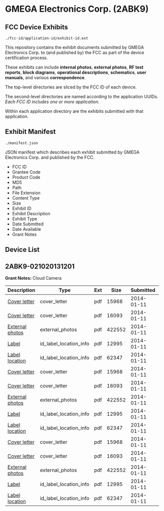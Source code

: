# GMEGA Electronics Corp. (2ABK9)
## FCC Device Exhibits

```
./fcc-id/application-id/exhibit-id.ext
```

This repository contains the exhibit documents submitted by GMEGA Electronics Corp. to (and published by) the FCC as part of the device certification process.

These exhibits can include **internal photos**, **external photos**, **RF test reports**, **block diagrams**, **operational descriptions**, **schematics**, **user manuals**, and various **correspondence**.

The top-level directories are sliced by the FCC ID of each device.

The second-level directories are named according to the application UUIDs. *Each FCC ID includes one or more application.*

Within each application directory are the exhibits submitted with that application. 

## Exhibit Manifest

```
./manifest.json
```

JSON manifest which describes each exhibit submitted by GMEGA Electronics Corp. and published by the FCC.

- FCC ID
- Grantee Code
- Product Code
- MD5
- Path
- File Extension
- Content Type
- Size
- Exhibit ID
- Exhibit Description
- Exhibit Type
- Date Submitted
- Date Available
- Grant Notes

## Device List
## 2ABK9-021020131201
**Grant Notes:** Cloud Camera

| Description | Type | Ext | Size | Submitted | Available |
| ----------- | ---- | --- | ---- | --------- | --------- |
| [Cover letter](2ABK9-021020131201/3e02c8333f8b4de523178d1e14b88edc/2163376.pdf) | cover_letter | pdf | 15968 | 2014-01-11 | 2014-01-11 |
| [Cover letter](2ABK9-021020131201/3e02c8333f8b4de523178d1e14b88edc/2163377.pdf) | cover_letter | pdf | 16093 | 2014-01-11 | 2014-01-11 |
| [External photos](2ABK9-021020131201/3e02c8333f8b4de523178d1e14b88edc/2147414.pdf) | external_photos | pdf | 422552 | 2014-01-11 | 2014-01-11 |
| [Label](2ABK9-021020131201/3e02c8333f8b4de523178d1e14b88edc/2163379.pdf) | id_label_location_info | pdf | 12995 | 2014-01-11 | 2014-01-11 |
| [Label location](2ABK9-021020131201/3e02c8333f8b4de523178d1e14b88edc/2147417.pdf) | id_label_location_info | pdf | 62347 | 2014-01-11 | 2014-01-11 |
| [Cover letter](2ABK9-021020131201/f4424e8e8751f3e3ee625080b3db2fe3/2163376.pdf) | cover_letter | pdf | 15968 | 2014-01-11 | 2014-01-11 |
| [Cover letter](2ABK9-021020131201/f4424e8e8751f3e3ee625080b3db2fe3/2163377.pdf) | cover_letter | pdf | 16093 | 2014-01-11 | 2014-01-11 |
| [External photos](2ABK9-021020131201/f4424e8e8751f3e3ee625080b3db2fe3/2147414.pdf) | external_photos | pdf | 422552 | 2014-01-11 | 2014-01-11 |
| [Label](2ABK9-021020131201/f4424e8e8751f3e3ee625080b3db2fe3/2163379.pdf) | id_label_location_info | pdf | 12995 | 2014-01-11 | 2014-01-11 |
| [Label location](2ABK9-021020131201/f4424e8e8751f3e3ee625080b3db2fe3/2147417.pdf) | id_label_location_info | pdf | 62347 | 2014-01-11 | 2014-01-11 |
| [Cover letter](2ABK9-021020131201/7fd7b62d815898d2172db28238104108/2163376.pdf) | cover_letter | pdf | 15968 | 2014-01-11 | 2014-01-11 |
| [Cover letter](2ABK9-021020131201/7fd7b62d815898d2172db28238104108/2163377.pdf) | cover_letter | pdf | 16093 | 2014-01-11 | 2014-01-11 |
| [External photos](2ABK9-021020131201/7fd7b62d815898d2172db28238104108/2147414.pdf) | external_photos | pdf | 422552 | 2014-01-11 | 2014-01-11 |
| [Label](2ABK9-021020131201/7fd7b62d815898d2172db28238104108/2163379.pdf) | id_label_location_info | pdf | 12995 | 2014-01-11 | 2014-01-11 |
| [Label location](2ABK9-021020131201/7fd7b62d815898d2172db28238104108/2147417.pdf) | id_label_location_info | pdf | 62347 | 2014-01-11 | 2014-01-11 |
